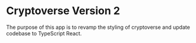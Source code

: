 # Cryptoverse Version 2

The purpose of this app is to revamp the styling of cryptoverse and update codebase to TypeScript React.
